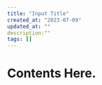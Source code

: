 ```yaml
---
title: "Input Title"
created_at: "2023-07-09"
updated_at: ""
description:""
tags: []
---
```


# Contents Here.
